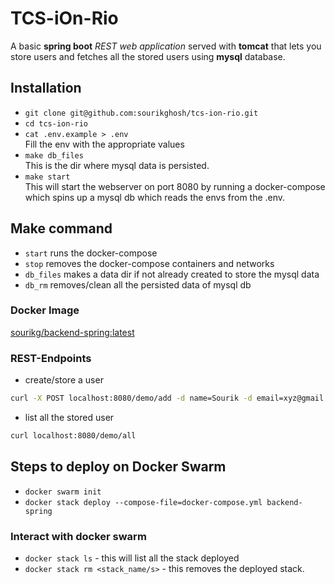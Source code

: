 # TCS-iOn-Rio
A basic <b>spring boot</b> <em>REST web application</em> served with <b>tomcat</b> that lets you store users and fetches all the stored users using <b>mysql</b> database.


## Installation

- `git clone git@github.com:sourikghosh/tcs-ion-rio.git`
- `cd tcs-ion-rio`
- `cat .env.example > .env`<br>
Fill the env with the appropriate values
- `make db_files`<br>
This is the dir where mysql data is persisted.
- `make start` <br>
This will start the webserver on port 8080 by running a docker-compose which spins up a mysql db
which reads the envs from the .env.


## Make command
- `start` runs the docker-compose
- `stop` removes the docker-compose containers and networks
- `db_files` makes a data dir if not already created to store the mysql data
- `db_rm` removes/clean all the persisted data of mysql db

### Docker Image
[sourikg/backend-spring:latest](https://hub.docker.com/r/sourikg/backend-spring)

### REST-Endpoints
- create/store a user
```bash
curl -X POST localhost:8080/demo/add -d name=Sourik -d email=xyz@gmail.com
```
- list all the stored user
```bash
curl localhost:8080/demo/all
```

## Steps to deploy on Docker Swarm
- `docker swarm init`
- `docker stack deploy --compose-file=docker-compose.yml backend-spring`


### Interact with docker swarm
- `docker stack ls` - this will list all the stack deployed
- `docker stack rm <stack_name/s>` - this removes the deployed stack.